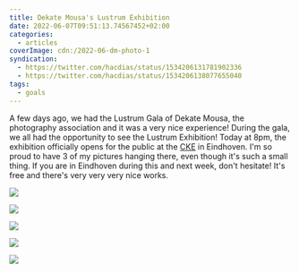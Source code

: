 ```yaml
---
title: Dekate Mousa's Lustrum Exhibition
date: 2022-06-07T09:51:13.74567452+02:00
categories:
  - articles
coverImage: cdn:/2022-06-dm-photo-1
syndication:
  - https://twitter.com/hacdias/status/1534206131781902336
  - https://twitter.com/hacdias/status/1534206138077655040
tags:
  - goals
---
```


<style>
.grid-2022-hlrrfoveli {
  grid-template-columns: repeat(6, 1fr);
  grid-template-areas:
    "a a b b c c"
    "d d d e e e";
}

.grid-2022-hlrrfoveli > *:nth-child(1) { grid-area: a; }
.grid-2022-hlrrfoveli > *:nth-child(2) { grid-area: b; }
.grid-2022-hlrrfoveli > *:nth-child(3) { grid-area: c; }
.grid-2022-hlrrfoveli > *:nth-child(4) { grid-area: d; }
.grid-2022-hlrrfoveli > *:nth-child(5) { grid-area: e; }
</style>

A few days ago, we had the Lustrum Gala of Dekate Mousa, the photography association and it was a very nice experience! During the gala, we all had the opportunity to see the Lustrum Exhibition! Today at 8pm, the exhibition officially opens for the public at the [CKE](https://cke.nl/) in Eindhoven. I'm so proud to have 3 of my pictures hanging there, even though it's such a small thing. If you are in Eindhoven during this and next week, don't hesitate! It's free and there's very very very nice works.

<div class="fw grid-2022-hlrrfoveli fg">

![](cdn:/2022-06-dm-photo-1)

![](cdn:/2022-06-dm-photo-2)

![](cdn:/2022-06-dm-photo-3)

![](cdn:/2022-06-dm-eating)

![](cdn:/2022-06-dm-instant)

</div>
